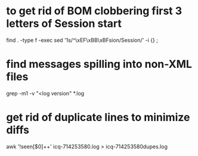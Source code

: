 # to get rid of BOM clobbering first 3 letters of Session start
find . -type f -exec sed '1s/^\xEF\xBB\xBFsion/Session/' -i {} \;

# find messages spilling into non-XML files
grep -m1 -v "<log version" *.log

# get rid of duplicate lines to minimize diffs
awk '!seen[$0]++' icq-714253580.log > icq-714253580dupes.log
